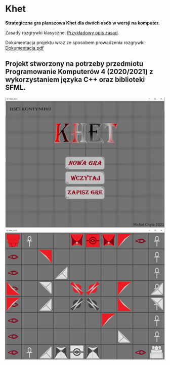 # Khet
**Strategiczna gra planszowa Khet dla dwóch osób w wersji na komputer.**

Zasady rozgrywki klasyczne. [Przykładowy opis zasad](http://spieosa.fizyka.umk.pl/annex/zasady_gry_Khet.pdf).

Dokumentacja projektu wraz ze sposobem prowadzenia rozgrywki: [Dokumentacja.pdf](Dokumentacja.pdf)


## Projekt stworzony na potrzeby przedmiotu Programowanie Komputerów 4 (2020/2021) z wykorzystaniem języka C++ oraz biblioteki SFML.

![Menu gry](https://github.com/chylaa/Khet/blob/master/MainScreen.png?raw=true)
![Rozgrywka](https://github.com/chylaa/Khet/blob/master/GameScreen.png?raw=true)

